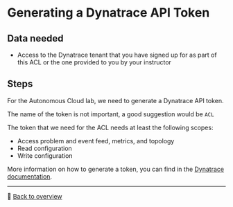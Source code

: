 # Generating a Dynatrace API Token

## Data needed
* Access to the Dynatrace tenant that you have signed up for as part of this ACL or the one provided to you by your instructor

## Steps

For the Autonomous Cloud lab, we need to generate a Dynatrace API token.

The name of the token is not important, a good suggestion would be ```ACL```

The token that we need for the ACL needs at least the following scopes:
* Access problem and event feed, metrics, and topology
* Read configuration
* Write configuration

More information on how to generate a token, you can find in the  [Dynatrace documentation](https://www.dynatrace.com/support/help/extend-dynatrace/dynatrace-api/basics/dynatrace-api-authentication/#generate-a-token).

---

:arrow_up_small: [Back to overview](README.md)